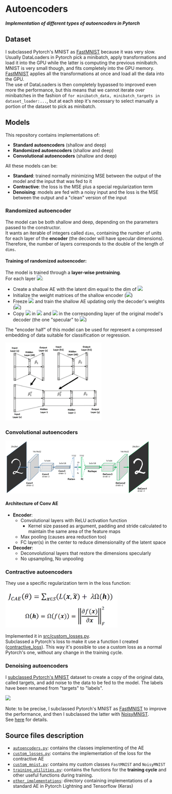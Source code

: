 # Autoencoders
**_Implementation of different types of autoencoders in Pytorch_**

## Dataset
I subclassed Pytorch's MNIST as [FastMNIST](src/custom_mnist.py#L9) because it was very slow.
Usually DataLoaders in Pytorch pick a minibatch, apply transformations and load it into the GPU while the latter is computing
the previous minibatch. MNIST is very small though, and fits completely into the GPU memory.<br>
[FastMNIST](src/custom_mnist.py#L9) applies all the transformations at once and load all the data into the GPU.<br>
The use of DataLoaders is then completely bypassed to improved even more the performance, but this means that we cannot
iterate over minibatches in the fashion of `for minibatch_data, minibatch_targets in dataset_loader:...`, but at each
step it's necessary to select manually a portion of the dataset to pick as minibatch.

## Models
This repository contains implementations of:
- **Standard autoencoders** (shallow and deep)
- **Randomized autoencoders** (shallow and deep)
- **Convolutional autoencoders** (shallow and deep)

All these models can be:
- **Standard**: trained normally minimizing MSE between the output of the model and the input that was fed to it
- **Contractive**: the loss is the MSE plus a special regularization term
- **Denoising**: models are fed with a noisy input and the loss is the MSE between the output and a "clean" version of the input

### Randomized autoencoder
The model can be both shallow and deep, depending on the parameters passed to the constructor.<br>
It wants an iterable of integers called `dims`, containing the number of units
for each layer of the **encoder** (the decoder will have specular dimensions).
Therefore, the number of layers corresponds to the double of the length of `dims`.

#### Training of randomized autoencoder:
The model is trained through a **layer-wise pretraining**.<br>
For each layer <img src="https://render.githubusercontent.com/render/math?math=l">:
- Create a shallow AE with the latent dim equal to the dim of <img src="https://render.githubusercontent.com/render/math?math=l">
- Initialize the weight matrices of the shallow encoder (<img src="https://render.githubusercontent.com/render/math?math=W_e">)
- Freeze <img src="https://render.githubusercontent.com/render/math?math=W_e"> and train the shallow AE updating only the decoder's weights
  (<img src="https://render.githubusercontent.com/render/math?math=W_d">)
- Copy <img src="https://render.githubusercontent.com/render/math?math=W_d^T"> in
  <img src="https://render.githubusercontent.com/render/math?math=l"> and
  <img src="https://render.githubusercontent.com/render/math?math=W_d"> in the corresponding layer
  of the original model's decoder (the one "specular" to <img src="https://render.githubusercontent.com/render/math?math=l">)
  
The "encoder half" of this model can be used for represent a compressed embedding of data suitable for classification or regression.

<img src="plots_and_images/randAE_struct.png" width="300">

### Convolutional autoencoders
<img src="plots_and_images/convAE_struct.png" width="450">

#### Architecture of Conv AE
- **Encoder**:
  - Convolutional layers with ReLU activation function
    - Kernel size passed as argument, padding and stride calculated to maintain the same area of the feature maps
  - Max pooling (causes area reduction too)
  - FC layer(s) in the center to reduce dimensionality of the latent space
- **Decoder**:
  - Deconvolutional layers that restore the dimensions specularly
  - No upsampling, No unpooling

### Contractive autoencoders
They use a specific regularization term in the loss function:

<img src="plots_and_images/CAE_loss.png" width="350">

Implemented it in [src/custom_losses.py](src/custom_losses.py).<br>
Subclassed a Pytorch's loss to make it use a function I created ([contractive_loss](src/custom_losses.py#L27)).
This way it's possible to use a custom loss as a normal Pytorch's one, without any change in the training cycle.

### Denoising autoencoders
I [subclassed Pytorch's MNIST](src/custom_mnist.py#L43) dataset to create a copy of the original data, called targets, and add noise to the data
to be fed to the model. The labels have been renamed from "targets" to "labels".

<img src="https://miro.medium.com/max/875/1*b5i7Cs-A-VpPHbPDqODNlA.png" width="450">

Note: to be precise, I subclassed Pytorch's MNIST as [FastMNIST](src/custom_mnist.py#L9) to improve
the performance, and then I subclassed the latter with [NoisyMNIST](src/custom_mnist.py#L43).<br>
See [here](#dataset) for details.

## Source files description
- [`autoencoders.py`](src/autoencoders.py): contains the classes implementing of the AE
- [`custom_losses.py`](src/custom_losses.py): contains the implementation of the loss for the contractive AE
- [`custom_mnist.py`](src/custom_mnist.py): contains my custom classes `FastMNIST` and `NoisyMNIST`
- [`training_utilities.py`](src/training_utilities.py): contains the functions for the **training cycle** and other useful functions
  during training.
- [`other_implementations`](src/other_implementations): directory containing implementations of a standard AE in Pytorch Lightning and Tensorflow (Keras) 
